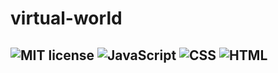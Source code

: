 # virtual-world
## ![MIT license](https://img.shields.io/badge/License-MIT-red.svg) ![JavaScript](https://shields.io/badge/JavaScript-F7DF1E?logo=JavaScript&logoColor=000&style=flat-square) ![CSS](https://img.shields.io/badge/CSS3-1572B6?style=for-the-badge&logo=css3&logoColor=white) ![HTML](https://img.shields.io/badge/HTML5-E34F26?style=for-the-badge&logo=html5&logoColor=white)

